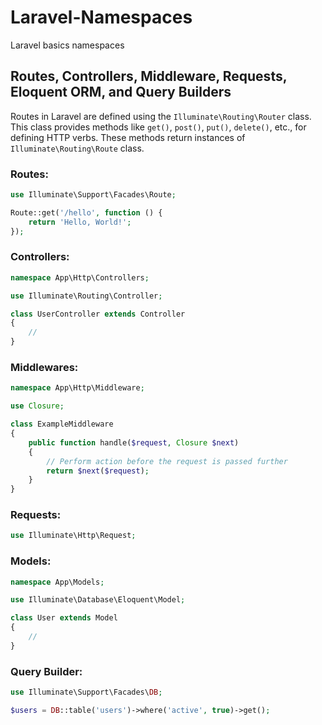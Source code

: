 # Laravel-Namespaces
Laravel basics namespaces

## Routes, Controllers, Middleware, Requests, Eloquent ORM, and Query Builders

Routes in Laravel are defined using the `Illuminate\Routing\Router` class. This class provides methods like `get()`, `post()`, `put()`, `delete()`, etc., for defining HTTP verbs. These methods return instances of `Illuminate\Routing\Route` class.

### Routes:
```php
use Illuminate\Support\Facades\Route;

Route::get('/hello', function () {
    return 'Hello, World!';
});
```

### Controllers:
```php
namespace App\Http\Controllers;

use Illuminate\Routing\Controller;

class UserController extends Controller
{
    //
}
```
### Middlewares: 
```php
namespace App\Http\Middleware;

use Closure;

class ExampleMiddleware
{
    public function handle($request, Closure $next)
    {
        // Perform action before the request is passed further
        return $next($request);
    }
}
```
### Requests: 
```php
use Illuminate\Http\Request;
```

### Models:
```php
namespace App\Models;

use Illuminate\Database\Eloquent\Model;

class User extends Model
{
    //
}
```
### Query Builder:
```php
use Illuminate\Support\Facades\DB;

$users = DB::table('users')->where('active', true)->get();

```
